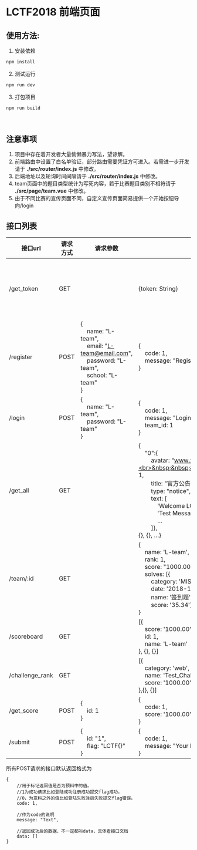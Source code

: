 # LCTF2018 前端页面

## 使用方法:

1. 安装依赖

```bash
npm install
```

2. 测试运行

 ```bash
 npm run dev
 ```

3. 打包项目

 ```bash
 npm run build
 ```

   ​

## 注意事项

1. 项目中存在着开发者大量偷懒暴力写法，望谅解。
2. 前端路由中设置了白名单验证，部分路由需要凭证方可进入。若需进一步开发请于 **./src/router/index.js** 中修改。
3. 后端地址以及轮询时间间隔请于 **./src/router/index.js** 中修改。
4. team页面中的题目类型统计为写死内容，若于比赛题目类别不相符请于 **./src/page/team.vue** 中修改。
5. 由于不同比赛的宣传页面不同，自定义宣传页面简易提供一个开始按钮导向/login





## 接口列表

| 接口url           | 请求方式 | 请求参数                                     | 响应参数                                     | 备注          |
| --------------- | ---- | ---------------------------------------- | ---------------------------------------- | ----------- |
| /get_token      | GET  |                                          | {token: String}                          | Django需要的CSRF Token。换框架注意删除。 |
| /register       | POST | {<br>&nbsp;&nbsp;&nbsp;&nbsp;name: "L-team",<br>&nbsp;&nbsp;&nbsp;&nbsp;email: "L-team@email.com",<br>&nbsp;&nbsp;&nbsp;&nbsp;password: "L-team",<br>&nbsp;&nbsp;&nbsp;&nbsp;school: "L-team"<br>} | {<br>&nbsp;&nbsp;&nbsp;&nbsp;code: 1,<br>&nbsp;&nbsp;&nbsp;&nbsp;message: "Register Success!"<br>}                                         | 注册接口        |
| /login          | POST | {<br>&nbsp;&nbsp;&nbsp;&nbsp;name: "L-team",<br>&nbsp;&nbsp;&nbsp;&nbsp;password: "L-team"<br>}         | {<br>&nbsp;&nbsp;&nbsp;&nbsp;code: 1,<br>&nbsp;&nbsp;&nbsp;&nbsp;message: "Login Success!",<br>&nbsp;&nbsp;&nbsp;&nbsp;team_id: 1<br>} | 登陆接口        |
| /get_all        | GET  |                                          | {<br>&nbsp;&nbsp;&nbsp;&nbsp;"0":{<br>&nbsp;&nbsp;&nbsp;&nbsp;&nbsp;&nbsp;&nbsp;&nbsp;avatar: "www.xxx.com/image.jpg",<br>&nbsp;&nbsp;&nbsp;&nbsp;&nbsp;&nbsp;&nbsp;&nbsp;done: 1,<br>&nbsp;&nbsp;&nbsp;&nbsp;&nbsp;&nbsp;&nbsp;&nbsp;title: "官方公告",<br>&nbsp;&nbsp;&nbsp;&nbsp;&nbsp;&nbsp;&nbsp;&nbsp;type: "notice",<br>&nbsp;&nbsp;&nbsp;&nbsp;&nbsp;&nbsp;&nbsp;&nbsp;text: [<br>&nbsp;&nbsp;&nbsp;&nbsp;&nbsp;&nbsp;&nbsp;&nbsp;&nbsp;&nbsp;&nbsp;&nbsp;'Welcome LCTF 2018',<br>&nbsp;&nbsp;&nbsp;&nbsp;&nbsp;&nbsp;&nbsp;&nbsp;&nbsp;&nbsp;&nbsp;&nbsp;'Test Message',<br>&nbsp;&nbsp;&nbsp;&nbsp;&nbsp;&nbsp;&nbsp;&nbsp;&nbsp;&nbsp;&nbsp;&nbsp;…<br>&nbsp;&nbsp;&nbsp;&nbsp;&nbsp;&nbsp;&nbsp;&nbsp;]},<br> {}, {}, …} | 请求题目接口      |
| /team/:id       | GET  |                                          | {<br>&nbsp;&nbsp;&nbsp;&nbsp;name: 'L-team',<br>&nbsp;&nbsp;&nbsp;&nbsp;rank: 1,<br>&nbsp;&nbsp;&nbsp;&nbsp;score: "1000.00",<br>&nbsp;&nbsp;&nbsp;&nbsp;solves: [{<br>&nbsp;&nbsp;&nbsp;&nbsp;&nbsp;&nbsp;&nbsp;&nbsp;category: 'MISC',<br>&nbsp;&nbsp;&nbsp;&nbsp;&nbsp;&nbsp;&nbsp;&nbsp;date: '2018-11-17 09:00:00',<br>&nbsp;&nbsp;&nbsp;&nbsp;&nbsp;&nbsp;&nbsp;&nbsp;name: '签到题',<br>&nbsp;&nbsp;&nbsp;&nbsp;&nbsp;&nbsp;&nbsp;&nbsp;score: '35.34'}, {}, {}]<br>} | 查询队伍接口      |
| /scoreboard     | GET  |                                          | [{<br>&nbsp;&nbsp;&nbsp;&nbsp;score: '1000.00',<br>&nbsp;&nbsp;&nbsp;&nbsp;id: 1,<br>&nbsp;&nbsp;&nbsp;&nbsp;name: 'L-team'<br>}, {}, {}] | 查询排行榜接口     |
| /challenge_rank | GET  |                                          | [{<br>&nbsp;&nbsp;&nbsp;&nbsp;category: 'web',<br>&nbsp;&nbsp;&nbsp;&nbsp;name: 'Test_Challenge',<br>&nbsp;&nbsp;&nbsp;&nbsp;score: '1000.00'<br>},{}, {}] | 查询题目榜接口     |
| /get_score      | POST | {<br>&nbsp;&nbsp;&nbsp;&nbsp;id: 1<br>}                             | {<br>&nbsp;&nbsp;&nbsp;&nbsp;code: 1,<br>&nbsp;&nbsp;&nbsp;&nbsp;score: '1000.00'<br>}              | 查询分数接口      |
| /submit         | POST | {<br>&nbsp;&nbsp;&nbsp;&nbsp;id: "1",<br>&nbsp;&nbsp;&nbsp;&nbsp;flag: "LCTF{}"<br>}                | {<br>&nbsp;&nbsp;&nbsp;&nbsp;code: 1,<br>&nbsp;&nbsp;&nbsp;&nbsp;message: "Your Flag is correct"<br>} | 提交flag接口    |



所有POST请求的接口默认返回格式为

```
{
    //用于标记返回值是否为预料中的值。
    //1为成功请求比如登陆成功注册成功提交flag成功。
    //0，为意料之外的值比如登陆失败注册失败提交flag错误。
    code: 1, 
    
    //作为code的说明
    message: "Text", 
    
    //返回成功后的数据，不一定都叫data，具体看接口文档
    data: [] 
}
```

